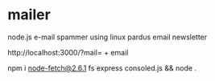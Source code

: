 # mailer
node.js e-mail spammer using linux pardus email newsletter

http://localhost:3000/?mail= + email

npm i node-fetch@2.6.1 fs express consoled.js && node .
